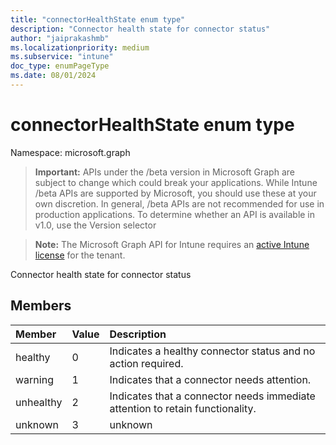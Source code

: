 ```yaml
---
title: "connectorHealthState enum type"
description: "Connector health state for connector status"
author: "jaiprakashmb"
ms.localizationpriority: medium
ms.subservice: "intune"
doc_type: enumPageType
ms.date: 08/01/2024
---
```


# connectorHealthState enum type

Namespace: microsoft.graph

> **Important:** APIs under the /beta version in Microsoft Graph are subject to change which could break your applications. While Intune /beta APIs are supported by Microsoft, you should use these at your own discretion. In general, /beta APIs are not recommended for use in production applications. To determine whether an API is available in v1.0, use the Version selector

> **Note:** The Microsoft Graph API for Intune requires an [active Intune license](https://go.microsoft.com/fwlink/?linkid=839381) for the tenant.

Connector health state for connector status

## Members
|Member|Value|Description|
|:---|:---|:---|
|healthy|0|Indicates a healthy connector status and no action required.|
|warning|1|Indicates that a connector needs attention.|
|unhealthy|2|Indicates that a connector needs immediate attention to retain functionality.|
|unknown|3|unknown|